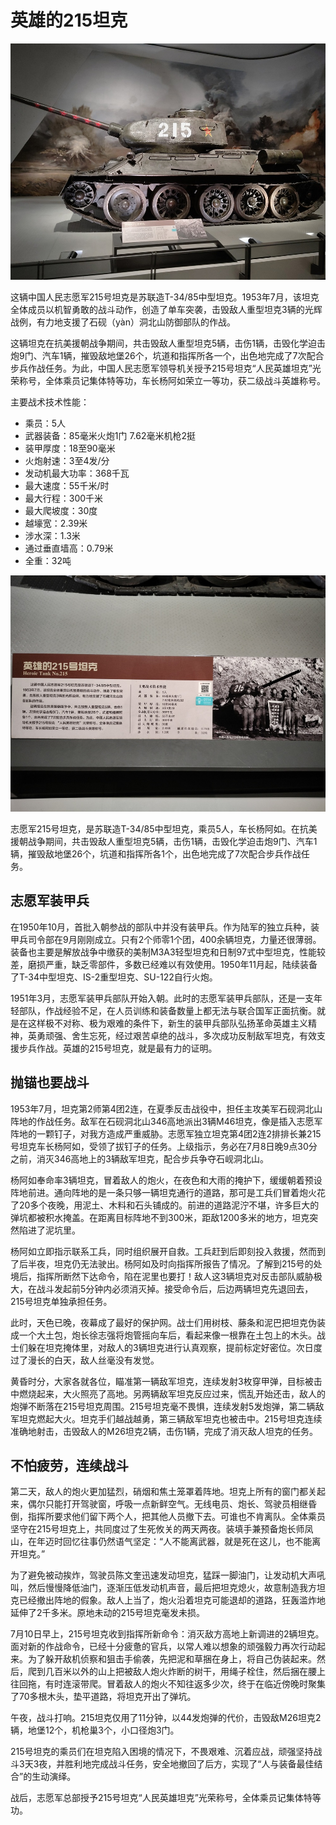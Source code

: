 # 英雄的215坦克

![](./images/Heroic-Tank-NO.215-2.jpg)

这辆中国人民志愿军215号坦克是苏联造T-34/85中型坦克。1953年7月，该坦克全体成员以机智勇敢的战斗动作，创造了单车突袭，击毁敌人重型坦克3辆的光辉战例，有力地支援了石砚（yàn）洞北山防御部队的作战。

这辆坦克在抗美援朝战争期间，共击毁敌人重型坦克5辆，击伤1辆，击毁化学迫击炮9门、汽车1辆，摧毁敌地堡26个，坑道和指挥所各一个，出色地完成了7次配合步兵作战任务。为此，中国人民志愿军领导机关授予215号坦克“人民英雄坦克”光荣称号，全体乘员记集体特等功，车长杨阿如荣立一等功，获二级战斗英雄称号。

主要战术技术性能：

- 乘员：5人
- 武器装备：85毫米火炮1门  7.62毫米机枪2挺
- 装甲厚度：18至90毫米
- 火炮射速：3至4发/分
- 发动机最大功率：368千瓦
- 最大速度：55千米/时
- 最大行程：300千米
- 最大爬坡度：30度
- 越壕宽：2.39米
- 涉水深：1.3米
- 通过垂直墙高：0.79米
- 全重：32吨

![](./images/Heroic-Tank-NO.215-1.jpg)

志愿军215号坦克，是苏联造T-34/85中型坦克，乘员5人，车长杨阿如。在抗美援朝战争期间，共击毁敌人重型坦克5辆，击伤1辆，击毁化学迫击炮9门、汽车1辆，摧毁敌地堡26个，坑道和指挥所各1个，出色地完成了7次配合步兵作战任务。

## 志愿军装甲兵

在1950年10月，首批入朝参战的部队中并没有装甲兵。作为陆军的独立兵种，装甲兵司令部在9月刚刚成立。只有2个师零1个团，400余辆坦克，力量还很薄弱。装备也主要是解放战争中缴获的美制M3A3轻型坦克和日制97式中型坦克，性能较差，磨损严重，缺乏零部件，多数已经难以有效使用。1950年11月起，陆续装备了T-34中型坦克、IS-2重型坦克、SU-122自行火炮。

1951年3月，志愿军装甲兵部队开始入朝。此时的志愿军装甲兵部队，还是一支年轻部队，作战经验不足，在人员训练和装备数量上都无法与联合国军正面抗衡。就是在这样极不对称、极为艰难的条件下，新生的装甲兵部队弘扬革命英雄主义精神，英勇顽强、舍生忘死，经过艰苦卓绝的战斗，多次成功反制敌军坦克，有效支援步兵作战。英雄的215号坦克，就是最有力的证明。

## 抛锚也要战斗

1953年7月，坦克第2师第4团2连，在夏季反击战役中，担任主攻美军石砚洞北山阵地的作战任务。敌军在石砚洞北山346高地派出3辆M46坦克，像是插入志愿军阵地的一颗钉子，对我方造成严重威胁。志愿军独立坦克第4团2连2排排长兼215号坦克车长杨阿如，受领了拔钉子的任务。上级指示，务必在7月8日晚9点30分之前，消灭346高地上的3辆敌军坦克，配合步兵争夺石岘洞北山。

杨阿如奉命率3辆坦克，冒着敌人的炮火，在夜色和大雨的掩护下，缓缓朝着预设阵地前进。通向阵地的是一条只够一辆坦克通行的道路，那可是工兵们冒着炮火花了20多个夜晚，用泥土、木料和石头铺成的。前进的道路泥泞不堪，许多巨大的弹坑都被积水掩盖。在距离目标阵地不到300米，距敌1200多米的地方，坦克突然陷进了泥坑里。

杨阿如立即指示联系工兵，同时组织展开自救。工兵赶到后即刻投入救援，然而到了后半夜，坦克仍无法驶出。杨阿如及时向指挥所报告了情况。了解到215号的处境后，指挥所断然下达命令，陷在泥里也要打！敌人这3辆坦克对反击部队威胁极大，在战斗发起前5分钟内必须消灭掉。接受命令后，后边两辆坦克先退回去，215号坦克单独承担任务。

此时，天色已晚，夜幕成了最好的保护网。战士们用树枝、藤条和泥巴把坦克伪装成一个大土包，炮长徐志强将炮管摇向车后，看起来像一根靠在土包上的木头。战士们躲在坦克掩体里，对敌人的3辆坦克进行认真观察，提前标定好密位。次日度过了漫长的白天，敌人丝毫没有发觉。

黄昏时分，大家各就各位，瞄准第一辆敌军坦克，连续发射3枚穿甲弹，目标被击中燃烧起来，大火照亮了高地。另两辆敌军坦克反应过来，慌乱开始还击，敌人的炮弹不断落在215号坦克周围。215号坦克毫不畏惧，连续发射5发炮弹，第二辆敌军坦克燃起大火。坦克手们越战越勇，第三辆敌军坦克也被击中。215号坦克连续准确地射击，击毁敌人的M26坦克2辆，击伤1辆，完成了消灭敌人坦克的任务。

## 不怕疲劳，连续战斗

第二天，敌人的炮火更加猛烈，硝烟和焦土笼罩着阵地。坦克上所有的窗门都关起来，偶尔只能打开驾驶窗，呼吸一点新鲜空气。无线电员、炮长、驾驶员相继昏倒，指挥所要求他们留下两个人，把其他人员撤下去。可谁也不肯离队。全体乘员坚守在215号坦克上，共同度过了生死攸关的两天两夜。装填手兼预备炮长师凤山，在年迈时回忆往事仍然语气坚定：“人不能离武器，就是死在这儿，也不能离开坦克。”

为了避免被动挨炸，驾驶员陈文奎迅速发动坦克，猛踩一脚油门，让发动机大声吼叫，然后慢慢降低油门，逐渐压低发动机声音，最后把坦克熄火，故意制造我方坦克已经撤出阵地的假象。敌人上当了，炮火沿着坦克可能退却的道路，狂轰滥炸地延伸了2千多米。原地未动的215号坦克毫发未损。

7月10日早上，215号坦克收到指挥所新命令：消灭敌方高地上新调进的2辆坦克。面对新的作战命令，已经十分疲惫的官兵，以常人难以想象的顽强毅力再次行动起来。为了躲开敌机侦察和狙击手偷袭，先把泥和草捆在身上，将自己伪装起来。然后，爬到几百米以外的山上把被敌人炮火炸断的树干，用绳子栓住，然后捆在腰上往回拖，有时连滚带爬。冒着敌人的炮火不知往返多少次，终于在临近傍晚时聚集了70多根木头，垫平道路，将坦克开出了弹坑。

午夜，战斗打响。215坦克仅用了11分钟，以44发炮弹的代价，击毁敌M26坦克2辆，地堡12个，机枪巢3个，小口径炮3门。

215号坦克的乘员们在坦克陷入困境的情况下，不畏艰难、沉着应战，顽强坚持战斗3天3夜，并胜利地完成战斗任务，安全地撤回了后方，实现了“人与装备最佳结合”的生动演绎。

战后，志愿军总部授予215号坦克“人民英雄坦克”光荣称号，全体乘员记集体特等功。
